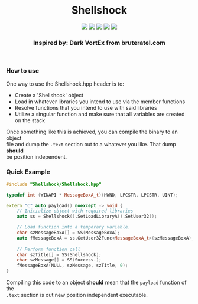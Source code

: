 <h1 align="center">Shellshock</h1>
<p align="center">
  <img src="https://img.shields.io/badge/Windows--x86__64-supported-green">
  <img src="https://img.shields.io/badge/Windows--x86-unsupported-red">
  <img src="https://img.shields.io/badge/Linux--x86__64-unsupported-red">
  <img src="https://img.shields.io/badge/Linux--x86-unsupported-red">
  <a href="https://mit-license.org/">
    <img src="https://img.shields.io/github/license/0xvpr/vpr-shell-shock?style=flat-square">
  </a>
  <br>
  <h3 align="center">Inspired by: Dark VortEx from bruteratel.com</h3>
  <br>
</p>

### How to use
One way to use the Shellshock.hpp header is to:
- Create a 'Shellshock' object
- Load in whatever libraries you intend to use via the member functions
- Resolve functions that you intend to use with said libraries
- Utilize a singular function and make sure that all variables are created  
  on the stack

Once something like this is achieved, you can compile the binary to an object  
file and dump the `.text` section out to a whatever you like. That dump **should**  
be position independent.

### Quick Example
```cpp
#include "Shellshock/Shellshock.hpp"

typedef int (WINAPI * MessageBoxA_t)(HWND, LPCSTR, LPCSTR, UINT);

extern "C" auto payload() noexcept -> void {
    // Initialize object with required libraries
    auto ss = Shellshock().SetLoadLibraryA().SetUser32();

    // Load function into a temporary variable.
    char szMessageBoxA[] = SS(MessageBoxA);
    auto fMessageBoxA = ss.GetUser32Func<MessageBoxA_t>(szMessageBoxA);
    
    // Perform function call
    char szTitle[] = SS(Shellshock);
    char szMessage[] = SS(Success.);
    fMessageBoxA(NULL, szMessage, szTitle, 0);
}
```

Compiling this code to an object **should** mean that the `payload` function of the  
`.text` section is out new position independent executable.

